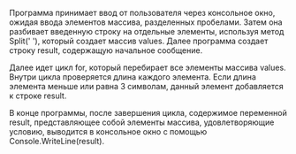 Программа принимает ввод от пользователя через консольное окно, ожидая ввода элементов массива, разделенных пробелами. Затем она разбивает введенную строку на отдельные элементы, используя метод Split(' '), который создает массив values. Далее программа создает строку result, содержащую начальное сообщение.

Далее идет цикл for, который перебирает все элементы массива values. Внутри цикла проверяется длина каждого элемента. Если длина элемента меньше или равна 3 символам, данный элемент добавляется к строке result.

В конце программы, после завершения цикла, содержимое переменной result, представляющее собой элементы массива, удовлетворяющие условию, выводится в консольное окно с помощью Console.WriteLine(result).